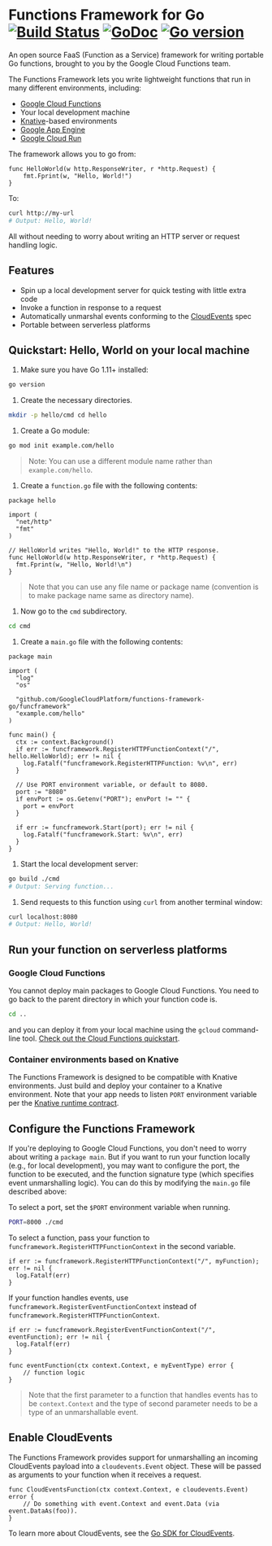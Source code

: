 # Functions Framework for Go [![Build Status](https://travis-ci.com/GoogleCloudPlatform/functions-framework-go.svg?branch=master)](https://travis-ci.com/GoogleCloudPlatform/functions-framework-go) [![GoDoc](https://godoc.org/github.com/GoogleCloudPlatform/functions-framework-go?status.svg)](http://godoc.org/github.com/GoogleCloudPlatform/functions-framework-go) [![Go version](https://img.shields.io/badge/go-v1.11+-blue)](https://golang.org/dl/#stable)

An open source FaaS (Function as a Service) framework for writing portable Go
functions, brought to you by the Google Cloud Functions team.

The Functions Framework lets you write lightweight functions that run in many
different environments, including:

*   [Google Cloud Functions](https://cloud.google.com/functions/)
*   Your local development machine
*   [Knative](https://github.com/knative/)-based environments
*   [Google App Engine](https://cloud.google.com/appengine/docs/go/)
*   [Google Cloud Run](https://cloud.google.com/run/docs/quickstarts/build-and-deploy)

The framework allows you to go from:

```golang
func HelloWorld(w http.ResponseWriter, r *http.Request) {
    fmt.Fprint(w, "Hello, World!")
}
```

To:

```sh
curl http://my-url
# Output: Hello, World!
```

All without needing to worry about writing an HTTP server or request handling
logic.

## Features

*   Spin up a local development server for quick testing with little extra code
*   Invoke a function in response to a request
*   Automatically unmarshal events conforming to the
    [CloudEvents](https://cloudevents.io/) spec
*   Portable between serverless platforms

## Quickstart: Hello, World on your local machine

1.  Make sure you have Go 1.11+ installed:

```sh
go version
```

1.  Create the necessary directories.

```sh
mkdir -p hello/cmd cd hello
```

1.  Create a Go module:

```sh
go mod init example.com/hello
```

> Note: You can use a different module name rather than `example.com/hello`.

1.  Create a `function.go` file with the following contents:

```golang
package hello

import (
  "net/http"
  "fmt"
)

// HelloWorld writes "Hello, World!" to the HTTP response.
func HelloWorld(w http.ResponseWriter, r *http.Request) {
  fmt.Fprint(w, "Hello, World!\n")
}
```

> Note that you can use any file name or package name (convention is to make
> package name same as directory name).

1.  Now go to the `cmd` subdirectory.

```sh
cd cmd
```

1.  Create a `main.go` file with the following contents:

```golang
package main

import (
  "log"
  "os"

  "github.com/GoogleCloudPlatform/functions-framework-go/funcframework"
  "example.com/hello"
)

func main() {
  ctx := context.Background()
  if err := funcframework.RegisterHTTPFunctionContext("/", hello.HelloWorld); err != nil {
    log.Fatalf("funcframework.RegisterHTTPFunction: %v\n", err)
  }

  // Use PORT environment variable, or default to 8080.
  port := "8080"
  if envPort := os.Getenv("PORT"); envPort != "" {
    port = envPort
  }

  if err := funcframework.Start(port); err != nil {
    log.Fatalf("funcframework.Start: %v\n", err)
  }
}
```

1.  Start the local development server:

```sh
go build ./cmd
# Output: Serving function...
```

1.  Send requests to this function using `curl` from another terminal window:

```sh
curl localhost:8080
# Output: Hello, World!
```

## Run your function on serverless platforms

### Google Cloud Functions

You cannot deploy main packages to Google Cloud Functions. You need to go back
to the parent directory in which your function code is.

```sh
cd ..
```

and you can deploy it from your local machine using the `gcloud` command-line
tool.
[Check out the Cloud Functions quickstart](https://cloud.google.com/functions/docs/quickstart).

### Container environments based on Knative

The Functions Framework is designed to be compatible with Knative environments.
Just build and deploy your container to a Knative environment. Note that your
app needs to listen `PORT` environment variable per the
[Knative runtime contract](https://github.com/knative/serving/blob/master/docs/runtime-contract.md#inbound-network-connectivity).

## Configure the Functions Framework

If you're deploying to Google Cloud Functions, you don't need to worry about
writing a `package main`. But if you want to run your function locally (e.g.,
for local development), you may want to configure the port, the function to be
executed, and the function signature type (which specifies event unmarshalling
logic). You can do this by modifying the `main.go` file described above:

To select a port, set the `$PORT` environment variable when running.

```sh
PORT=8000 ./cmd
```

To select a function, pass your function to
`funcframework.RegisterHTTPFunctionContext` in the second variable.

```golang
if err := funcframework.RegisterHTTPFunctionContext("/", myFunction); err != nil {
  log.Fatalf(err)
}
```

If your function handles events, use
`funcframework.RegisterEventFunctionContext` instead of
`funcframework.RegisterHTTPFunctionContext`.

```golang
if err := funcframework.RegisterEventFunctionContext("/", eventFunction); err != nil {
  log.Fatalf(err)
}

func eventFunction(ctx context.Context, e myEventType) error {
    // function logic
}
```

> Note that the first parameter to a function that handles events has to be
> `context.Context` and the type of second parameter needs to be a type of an
> unmarshallable event.

## Enable CloudEvents

The Functions Framework provides support for unmarshalling an incoming
CloudEvents payload into a `cloudevents.Event` object. These will be passed as
arguments to your function when it receives a request.

```golang
func CloudEventsFunction(ctx context.Context, e cloudevents.Event) error {
    // Do something with event.Context and event.Data (via event.DataAs(foo)).
}
```

To learn more about CloudEvents, see the
[Go SDK for CloudEvents](https://github.com/cloudevents/sdk-go).
